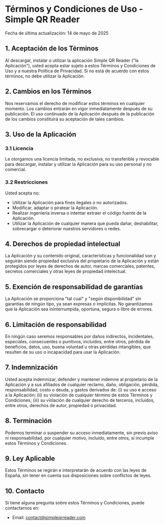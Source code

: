 # Términos y Condiciones de Uso - Simple QR Reader

Fecha de última actualización: 14 de mayo de 2025

## 1. Aceptación de los Términos

Al descargar, instalar o utilizar la aplicación Simple QR Reader ("la Aplicación"), usted acepta estar sujeto a estos Términos y Condiciones de Uso y a nuestra Política de Privacidad. Si no está de acuerdo con estos términos, no debe utilizar la Aplicación.

## 2. Cambios en los Términos

Nos reservamos el derecho de modificar estos términos en cualquier momento. Los cambios entrarán en vigor inmediatamente después de su publicación. El uso continuado de la Aplicación después de la publicación de los cambios constituirá su aceptación de tales cambios.

## 3. Uso de la Aplicación

### 3.1 Licencia
Le otorgamos una licencia limitada, no exclusiva, no transferible y revocable para descargar, instalar y utilizar la Aplicación para su uso personal y no comercial.

### 3.2 Restricciones
Usted acepta no:
- Utilizar la Aplicación para fines ilegales o no autorizados.
- Modificar, adaptar o piratear la Aplicación.
- Realizar ingeniería inversa o intentar extraer el código fuente de la Aplicación.
- Utilizar la Aplicación de cualquier manera que pueda dañar, deshabilitar, sobrecargar o deteriorar nuestros servidores o redes.

## 4. Derechos de propiedad intelectual

La Aplicación y su contenido original, características y funcionalidad son y seguirán siendo propiedad exclusiva del propietario de la Aplicación y están protegidos por leyes de derechos de autor, marcas comerciales, patentes, secretos comerciales y otras leyes de propiedad intelectual.

## 5. Exención de responsabilidad de garantías

La Aplicación se proporciona "tal cual" y "según disponibilidad" sin garantías de ningún tipo, ya sean expresas o implícitas. No garantizamos que la Aplicación sea ininterrumpida, oportuna, segura o libre de errores.

## 6. Limitación de responsabilidad

En ningún caso seremos responsables por daños indirectos, incidentales, especiales, consecuentes o punitivos, incluidos, entre otros, pérdida de beneficios, datos, uso, buena voluntad u otras pérdidas intangibles, que resulten de su uso o incapacidad para usar la Aplicación.

## 7. Indemnización

Usted acepta indemnizar, defender y mantener indemne al propietario de la Aplicación y a sus afiliados de cualquier reclamo, daño, obligación, pérdida, responsabilidad, costo o deuda, y gastos derivados de: (i) su uso e acceso a la Aplicación; (ii) su violación de cualquier término de estos Términos y Condiciones; (iii) su violación de cualquier derecho de terceros, incluidos, entre otros, derechos de autor, propiedad o privacidad.

## 8. Terminación

Podemos terminar o suspender su acceso inmediatamente, sin previo aviso ni responsabilidad, por cualquier motivo, incluido, entre otros, si incumple estos Términos y Condiciones.

## 9. Ley Aplicable

Estos Términos se regirán e interpretarán de acuerdo con las leyes de España, sin tener en cuenta sus disposiciones sobre conflictos de leyes.

## 10. Contacto

Si tiene alguna pregunta sobre estos Términos y Condiciones, puede contactarnos en:
- Email: contact@simpleqrreader.com
